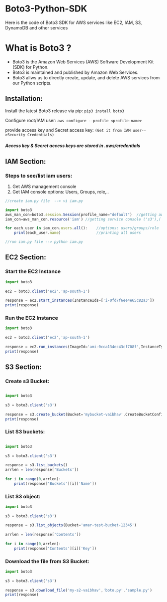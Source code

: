 # Boto3-Python-SDK
Here is the code of Boto3 SDK for AWS services like EC2, IAM, S3, DynamoDB and other services

# What is Boto3 ?
* Boto3 is the Amazon Web Services (AWS) Software Development Kit (SDK) for Python.
* Boto3 is maintained and published by Amazon Web Services.
* Boto3 allws us to directly create, update, and delete AWS services from our Python scripts.

## Installation:
Install the latest Boto3 release via pip:
```pip3 install boto3```

Configure root/IAM user:
```aws configure --profile <profile-name>```

provide access key and Secret access key:
```(Get it from IAM user-->Security Credentials)```
##### Access key & Secret access keys are stored in .aws/credentials

## IAM Section:
### Steps to see/list iam users:

1. Get AWS management console
2. Get IAM console
    options: Users, Groups, role,..


```js
//create iam.py file  --> vi iam.py

import boto3
aws_man_con=boto3.session.Session(profile_name="default")  //getting aws management console
iam_con=aws_man_con.resource('iam') //getting service console ('s3'),('ec2'),('iam'),etc

for each_user in iam_con.users.all():    //options: users/groups/role
	print(each_user.name)                //printing all users

//run iam.py file --> python iam.py 

```

## EC2 Section:
### Start the EC2 Instance

```js
import boto3
 
ec2 = boto3.client('ec2','ap-south-1')
 
response = ec2.start_instances(InstanceIds=['i-0fd7f6ee4e65c82a3'])
print(response)
```

### Run the EC2 Instance

```js
import boto3
 
ec2 = boto3.client('ec2','ap-south-1')
 
response = ec2.run_instances(ImageId='ami-0cca134ec43cf708f',InstanceType='t2.micro',KeyName='amar-key-pair',MinCount=1,MaxCount=1)
print(response)

```

## S3 Section:
### Create s3 Bucket:
```js

import boto3
 
s3 = boto3.client('s3')
 
response = s3.create_bucket(Bucket='mybucket-vaibhav',CreateBucketConfiguration={'LocationConstraint': 'ap-south-1'})
print(response)

```

### List S3 buckets:

```js

import boto3
 
s3 = boto3.client('s3')
 
response = s3.list_buckets()
arrlen = len(response['Buckets'])
 
for i in range(0,arrlen):
    print(response['Buckets'][i]['Name'])

```

### List S3 object:

```js
import boto3
 
s3 = boto3.client('s3')
 
response = s3.list_objects(Bucket='amar-test-bucket-12345')
 
arrlen = len(response['Contents'])
 
for i in range(0,arrlen):
    print(response['Contents'][i]['Key'])

```

### Download the file from S3 Bucket:

```js
import boto3
 
s3 = boto3.client('s3')
 
response = s3.download_file('my-s2-vaibhav','boto.py','sample.py')
print(response)

````
